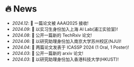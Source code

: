 # 🔥 News
- *2024.12*: 🎉 一篇论文被 AAAI2025 接收!
- *2024.09*: 👥 以实习生身份加入上海 AI Lab(浦江实验室)!
- *2024.08*: 📨 公开一篇新的 TechRxiv 论文!
- *2024.06*: 👥 以研究助理身份加入南京大学苏州校区(NJU)!
- *2024.04*: 🎉 两篇论文发表于 ICASSP 2024 (1 Oral, 1 Poster)!
- *2024.03*: 📨 公开一篇新的 arxiv 论文!
- *2024.03*: 👥 以研究助理身份加入香港科技大学(HKUST)!

